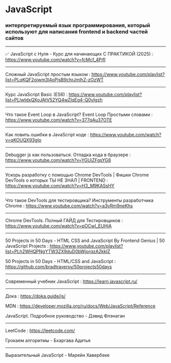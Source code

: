 # JavaScript

### интерпретируемый язык программирования, который используют для написания frontend и backend частей сайтов

---

✅ JavaScript c Нуля - Курс для начинающих С ПРАКТИКОЙ (2025) : https://www.youtube.com/watch?v=fcMcf_4PjfI

---

Сложный JavaScript простым языком : https://www.youtube.com/playlist?list=PLqKQF2ojwm3l4oPjsB9chrJmlhZ-zOzWT

---

Курс JavaScript Basic (ES6) : https://www.youtube.com/playlist?list=PLlwtdxQXoJAtV52YQ4wZIqEg4-Q0vIgzh

---

Что такое Event Loop в JavaScript? Event Loop Простыми словами : https://www.youtube.com/watch?v=377qAu37OTE

---

Как ловить ошибки в JavaScript коде : https://www.youtube.com/watch?v=qKOUQX93gIo

---

Debugger js как пользоваться. Отладка кода в браузере : https://www.youtube.com/watch?v=YGUiZFgsYG8

---

Ускорь разработку с помощью Chrome DevTools | Фишки Chrome DevTools о которых ТЫ НЕ ЗНАЛ | FRONTEND : https://www.youtube.com/watch?v=H3_M9KASsHY

---

Что такое DevTools для тестировщика? Инструменты разработчика Chrome : https://www.youtube.com/watch?v=a3vRm9neKhs

---

Chrome DevTools. Полный ГАЙД для Тестировщиков : https://www.youtube.com/watch?v=pOCwI_EUHjA

---

50 Projects in 50 Days - HTML CSS and JavaScript By Frontend Genius | 50 JavaScript Projects : https://www.youtube.com/playlist?list=PLh2WHQPNgYTW3ZX9duD0bWjorqzA2kkIZ

50 Projects in 50 Days - HTML/CSS and JavaScript : https://github.com/bradtraversy/50projects50days

---

Современный учебник JavaScript : https://learn.javascript.ru/

---

Дока : https://doka.guide/js/

MDN : https://developer.mozilla.org/ru/docs/Web/JavaScript/Reference

JavaScript. Подробное руководство - Дэвид Флэнаган

---

LeetCode : https://leetcode.com/

Грокаем алгоритмы - Бхаргава Адитья

---

Выразительный JavaScript - Марейн Хавербеке

